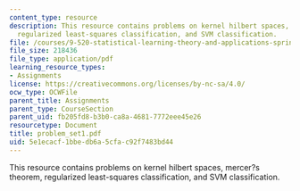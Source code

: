 ```yaml
---
content_type: resource
description: This resource contains problems on kernel hilbert spaces, mercer?s theorem,
  regularized least-squares classification, and SVM classification.
file: /courses/9-520-statistical-learning-theory-and-applications-spring-2006/5e1ecacf1bbedb6a5cfac92f7483bd44_problem_set1.pdf
file_size: 218436
file_type: application/pdf
learning_resource_types:
- Assignments
license: https://creativecommons.org/licenses/by-nc-sa/4.0/
ocw_type: OCWFile
parent_title: Assignments
parent_type: CourseSection
parent_uid: fb205fd8-b3b0-ca8a-4681-7772eee45e26
resourcetype: Document
title: problem_set1.pdf
uid: 5e1ecacf-1bbe-db6a-5cfa-c92f7483bd44
---
```

This resource contains problems on kernel hilbert spaces, mercer?s theorem, regularized least-squares classification, and SVM classification.